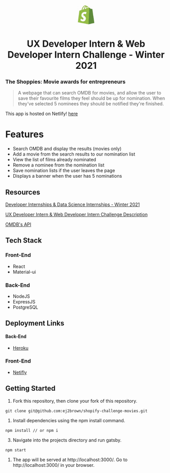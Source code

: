 <p align="center">
  <a href="https://www.shopify.com/">
    <img alt="Shopify" src="./frontend/public/images/shopify-challenge-movies.jpeg" width="60" />
  </a>
</p>
<h1 align="center">
UX Developer Intern & Web Developer Intern Challenge - Winter 2021
</h1>

### The Shoppies: Movie awards for entrepreneurs

> A webpage that can search OMDB for movies, and allow the user to save their favourite films they feel should be up for nomination. When they've selected 5 nominees they should be notified they're finished.

This app is hosted on Netlify! [here](https://shoppies-nominations-challenge.netlify.app
)


# Features
- Search OMDB and display the results (movies only)
- Add a movie from the search results to our nomination list
- View the list of films already nominated
- Remove a nominee from the nomination list
- Save nomination lists if the user leaves the page
- Displays a banner when the user has 5 nominations

## Resources

[Developer Internships & Data Science Internships - Winter 2021](https://www.shopify.com/careers/developer-internships-data-science-internships-winter-2021-826aeb)

[UX Developer Intern & Web Developer Intern Challenge Description](https://docs.google.com/document/d/1AZO0BZwn1Aogj4f3PDNe1mhq8pKsXZxtrG--EIbP_-w/edit#heading=h.31w9woubunro)

[OMDB's API](http://www.omdbapi.com/apikey.aspx)


## Tech Stack

### Front-End
 - React
 - Material-ui

### Back-End
- NodeJS
- ExpressJS
- PostgreSQL

## Deployment Links

#### Back-End 
- [Heroku](https://shoppies-nominations-challenge.herokuapp.com)

### Front-End 
- [Netifly](https://shoppies-nominations-challenge.netlify.app
)

## Getting Started 

1. Fork this repository, then clone your fork of this repository.

```shell 
git clone git@github.com:ej2brown/shopify-challenge-movies.git
```

1. Install dependencies using the npm install command.
```shell 
npm install // or npm i
```
3. Navigate into the projects directory and run gatsby.

```shell 
npm start
```
1. The app will be served at http://localhost:3000/. Go to http://localhost:3000/ in your browser.